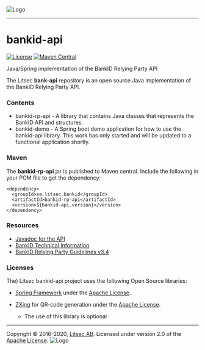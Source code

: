 ![Logo](https://github.com/litsec/eidas-opensaml/blob/master/docs/img/litsec-small.png)

------

# bankid-api

[![License](https://img.shields.io/badge/License-Apache%202.0-blue.svg)](https://opensource.org/licenses/Apache-2.0) [![Maven Central](https://maven-badges.herokuapp.com/maven-central/se.litsec.bankid/bankid-rp-api/badge.svg)](https://maven-badges.herokuapp.com/maven-central/se.litsec.litsec/bankid-rp-api) 

Java/Spring implementation of the BankID Relying Party API

The Litsec **bank-api** repository is an open source Java implementation of the BankID Relying Party API.

### Contents

* bankid-rp-api - A library that contains Java classes that represents the BankID API and structures.
* bankid-demo - A Spring boot demo application for how to use the bankid-api library. This work has only started and will be updated to a functional application shortly.

### Maven

The **bankid-rp-api** jar is published to Maven central. Include the following in your POM file to get the dependency:

```
<dependency>
  <groupId>se.litsec.bankid</groupId>
  <artifactId>bankid-rp-api</artifactId>
  <version>${bankid-api.version}</version>
</dependency>
```

### Resources

* [Javadoc for the API](https://litsec.github.io/bankid-api/javadoc/index.html)
* [BankID Technical Information](https://www.bankid.com/bankid-i-dina-tjanster/rp-info)
* [BankID Relying Party Guidelines v3.4](https://www.bankid.com/assets/bankid/rp/bankid-relying-party-guidelines-v3.4.pdf)

### Licenses

The) Litsec bankid-api project uses the following Open Source libraries:

* [Spring Framework](https://spring.io/projects/spring-framework) under the [Apache License](https://github.com/spring-projects/spring-framework/blob/master/src/docs/dist/license.txt).

* [ZXing](https://github.com/zxing/zxing) for QR-code generation under the [Apache License](https://github.com/zxing/zxing/blob/master/LICENSE).
	* The use of this library is optional

------

Copyright &copy; 2016-2020, [Litsec AB](http://www.litsec.se). Licensed under version 2.0 of the [Apache License](http://www.apache.org/licenses/LICENSE-2.0).
![Logo](https://github.com/litsec/eidas-opensaml/blob/master/docs/img/litsec-small.png)
